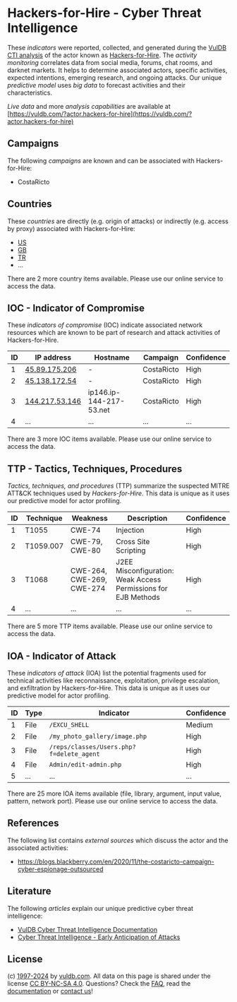 # Hackers-for-Hire - Cyber Threat Intelligence

These _indicators_ were reported, collected, and generated during the [VulDB CTI analysis](https://vuldb.com/?kb.cti) of the actor known as [Hackers-for-Hire](https://vuldb.com/?actor.hackers-for-hire). The _activity monitoring_ correlates data from social media, forums, chat rooms, and darknet markets. It helps to determine associated actors, specific activities, expected intentions, emerging research, and ongoing attacks. Our unique _predictive model_ uses _big data_ to forecast activities and their characteristics.

_Live data_ and more _analysis capabilities_ are available at [https://vuldb.com/?actor.hackers-for-hire](https://vuldb.com/?actor.hackers-for-hire)

## Campaigns

The following _campaigns_ are known and can be associated with Hackers-for-Hire:

* CostaRicto

## Countries

These _countries_ are directly (e.g. origin of attacks) or indirectly (e.g. access by proxy) associated with Hackers-for-Hire:

* [US](https://vuldb.com/?country.us)
* [GB](https://vuldb.com/?country.gb)
* [TR](https://vuldb.com/?country.tr)
* ...

There are 2 more country items available. Please use our online service to access the data.

## IOC - Indicator of Compromise

These _indicators of compromise_ (IOC) indicate associated network resources which are known to be part of research and attack activities of Hackers-for-Hire.

ID | IP address | Hostname | Campaign | Confidence
-- | ---------- | -------- | -------- | ----------
1 | [45.89.175.206](https://vuldb.com/?ip.45.89.175.206) | - | CostaRicto | High
2 | [45.138.172.54](https://vuldb.com/?ip.45.138.172.54) | - | CostaRicto | High
3 | [144.217.53.146](https://vuldb.com/?ip.144.217.53.146) | ip146.ip-144-217-53.net | CostaRicto | High
4 | ... | ... | ... | ...

There are 3 more IOC items available. Please use our online service to access the data.

## TTP - Tactics, Techniques, Procedures

_Tactics, techniques, and procedures_ (TTP) summarize the suspected MITRE ATT&CK techniques used by _Hackers-for-Hire_. This data is unique as it uses our predictive model for actor profiling.

ID | Technique | Weakness | Description | Confidence
-- | --------- | -------- | ----------- | ----------
1 | T1055 | CWE-74 | Injection | High
2 | T1059.007 | CWE-79, CWE-80 | Cross Site Scripting | High
3 | T1068 | CWE-264, CWE-269, CWE-274 | J2EE Misconfiguration: Weak Access Permissions for EJB Methods | High
4 | ... | ... | ... | ...

There are 5 more TTP items available. Please use our online service to access the data.

## IOA - Indicator of Attack

These _indicators of attack_ (IOA) list the potential fragments used for technical activities like reconnaissance, exploitation, privilege escalation, and exfiltration by Hackers-for-Hire. This data is unique as it uses our predictive model for actor profiling.

ID | Type | Indicator | Confidence
-- | ---- | --------- | ----------
1 | File | `/EXCU_SHELL` | Medium
2 | File | `/my_photo_gallery/image.php` | High
3 | File | `/reps/classes/Users.php?f=delete_agent` | High
4 | File | `Admin/edit-admin.php` | High
5 | ... | ... | ...

There are 25 more IOA items available (file, library, argument, input value, pattern, network port). Please use our online service to access the data.

## References

The following list contains _external sources_ which discuss the actor and the associated activities:

* https://blogs.blackberry.com/en/2020/11/the-costaricto-campaign-cyber-espionage-outsourced

## Literature

The following _articles_ explain our unique predictive cyber threat intelligence:

* [VulDB Cyber Threat Intelligence Documentation](https://vuldb.com/?kb.cti)
* [Cyber Threat Intelligence - Early Anticipation of Attacks](https://www.scip.ch/en/?labs.20201022)

## License

(c) [1997-2024](https://vuldb.com/?kb.changelog) by [vuldb.com](https://vuldb.com/?kb.about). All data on this page is shared under the license [CC BY-NC-SA 4.0](https://creativecommons.org/licenses/by-nc-sa/4.0/). Questions? Check the [FAQ](https://vuldb.com/?kb.faq), read the [documentation](https://vuldb.com/?kb) or [contact us](https://vuldb.com/?contact)!
